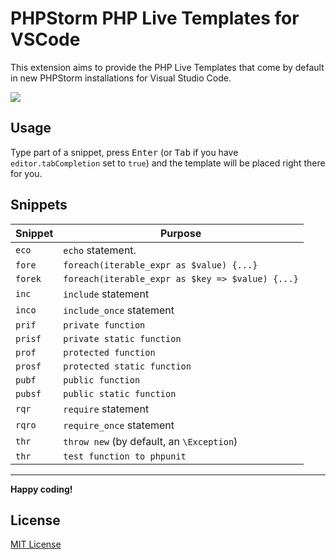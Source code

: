# PHPStorm PHP Live Templates for VSCode

This extension aims to provide the PHP Live Templates that come by default in new PHPStorm installations for Visual Studio Code.

![](images/demo.gif)

## Usage

Type part of a snippet, press <kbd>Enter</kbd> (or <kbd>Tab</kbd> if you have `editor.tabCompletion` set to `true`) and the template will be placed right there for you.

## Snippets

| Snippet | Purpose                                              |
|---------|------------------------------------------------------|
| `eco`   | `echo` statement.                                    |
| `fore`  | `foreach(iterable_expr as $value) {...}`             |
| `forek` | `foreach(iterable_expr as $key => $value) {...}`     |
| `inc`   | `include` statement                                  |
| `inco`  | `include_once` statement                             |
| `prif`  | `private function`                                   |
| `prisf` | `private static function`                            |
| `prof`  | `protected function`                                 |
| `prosf` | `protected static function`                          |
| `pubf`  | `public function`                                    |
| `pubsf` | `public static function`                             |
| `rqr`   | `require` statement                                  |
| `rqro`  | `require_once` statement                             |
| `thr`   | `throw new` (by default, an `\Exception`)            |
| `thr`   | `test function to phpunit`           |

---

**Happy coding!**

## License

[MIT License](./LICENSE.md)

